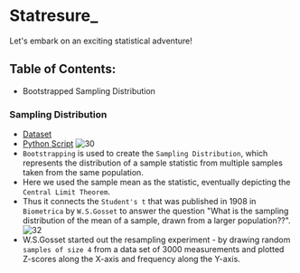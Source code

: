 # Statresure_
Let's embark on an exciting statistical adventure!

## Table of Contents:
- Bootstrapped Sampling Distribution


### Sampling Distribution
- [Dataset](https://github.com/pb319/Statreasure_/blob/main/application_record.csv)
- [Python Script](https://github.com/pb319/Statreasure_/blob/main/Sampling_Dist.ipynb)
![30](https://github.com/user-attachments/assets/950c30c4-78e1-4b42-a77a-fb0a24836493)
- `Bootstrapping` is used to create the `Sampling Distribution`, which represents the distribution of a sample statistic from multiple samples taken from the same population.
- Here we used the sample mean as the statistic, eventually depicting the `Central Limit Theorem`.
- Thus it connects the `Student's t` that was published in 1908 in `Biometrica` by `W.S.Gosset` to answer the question "What is the sampling distribution of the mean of a sample, drawn from a larger population??".
![32](https://github.com/user-attachments/assets/0916747e-680a-4b2b-83c1-2e477d00f47b)
- W.S.Gosset started out the resampling experiment - by drawing random `samples of size 4` from a data set of 3000 measurements and plotted Z-scores along the X-axis and frequency along the Y-axis.




